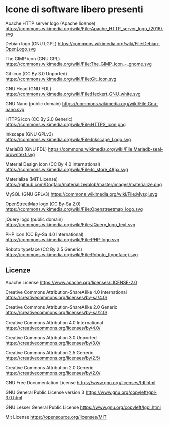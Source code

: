 # Icone di software libero presenti

Apache HTTP server logo (Apache license)
https://commons.wikimedia.org/wiki/File:Apache_HTTP_server_logo_(2016).svg

Debian logo (GNU LGPL)
https://commons.wikimedia.org/wiki/File:Debian-OpenLogo.svg

The GIMP icon (GNU GPL)
https://commons.wikimedia.org/wiki/File:The_GIMP_icon_-_gnome.svg

Git icon (CC By 3.0 Unported)
https://commons.wikimedia.org/wiki/File:Git_icon.svg

GNU Head (GNU FDL)
https://commons.wikimedia.org/wiki/File:Heckert_GNU_white.svg

GNU Nano (public domain)
https://commons.wikimedia.org/wiki/File:Gnu-nano.svg

HTTPS icon (CC By 2.0 Generic)
https://commons.wikimedia.org/wiki/File:HTTPS_icon.png

Inkscape (GNU GPLv3)
https://commons.wikimedia.org/wiki/File:Inkscape_Logo.svg

MariaDB (GNU FDL)
https://commons.wikimedia.org/wiki/File:Mariadb-seal-browntext.svg

Material Design icon (CC By 4.0 International)
https://commons.wikimedia.org/wiki/File:Ic_store_48px.svg

Materialize (MIT License)
https://github.com/Dogfalo/materialize/blob/master/images/materialize.png

MySQL (GNU GPLv3)
https://commons.wikimedia.org/wiki/File:Mysql.svg

OpenStreetMap logo (CC By-Sa 2.0)
https://commons.wikimedia.org/wiki/File:Openstreetmap_logo.svg

jQuery logo (public domain)
https://commons.wikimedia.org/wiki/File:JQuery_logo_text.svg

PHP icon (CC By-Sa 4.0 International)
https://commons.wikimedia.org/wiki/File:PHP-logo.svg

Roboto typeface (CC By 2.5 Generic)
https://commons.wikimedia.org/wiki/File:Roboto_(typeface).svg

## Licenze
Apache License
https://www.apache.org/licenses/LICENSE-2.0

Creative Commons Attribution-ShareAlike 4.0 International
https://creativecommons.org/licenses/by-sa/4.0/

Creative Commons Attribution-ShareAlike 2.0 Generic
https://creativecommons.org/licenses/by-sa/2.0/

Creative Commons Attribution 4.0 International
https://creativecommons.org/licenses/by/4.0/

Creative Commons Attribution 3.0 Unported
https://creativecommons.org/licenses/by/3.0/

Creative Commons Attribution 2.5 Generic
https://creativecommons.org/licenses/by/2.5/

Creative Commons Attribution 2.0 Generic
https://creativecommons.org/licenses/by/2.0/

GNU Free Documentation License
https://www.gnu.org/licenses/fdl.html

GNU General Public License version 3
https://www.gnu.org/copyleft/gpl-3.0.html

GNU Lesser General Public License
https://www.gnu.org/copyleft/lgpl.html

Mit License
https://opensource.org/licenses/MIT
